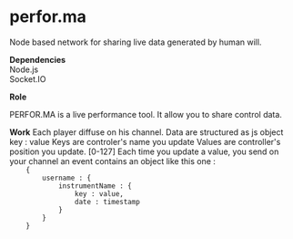 perfor.ma
=========

Node based network for sharing live data generated by human will.

<b>Dependencies</b>
<br />Node.js
<br />Socket.IO

<b>Role</b>
<p>
PERFOR.MA is a live performance tool. 
It allow you to share control data. 
</p>
<b>Work</b>
Each player diffuse on his channel. 
Data are structured as js object key : value
Keys are controler's name you update
Values are controller's position you update. [0-127]
Each time you update a value, you send on your channel an event contains an object like this one : 
<code>
	{
		username : {
			instrumentName : {
				key : value,
				date : timestamp
			}
		}
	}
</code>